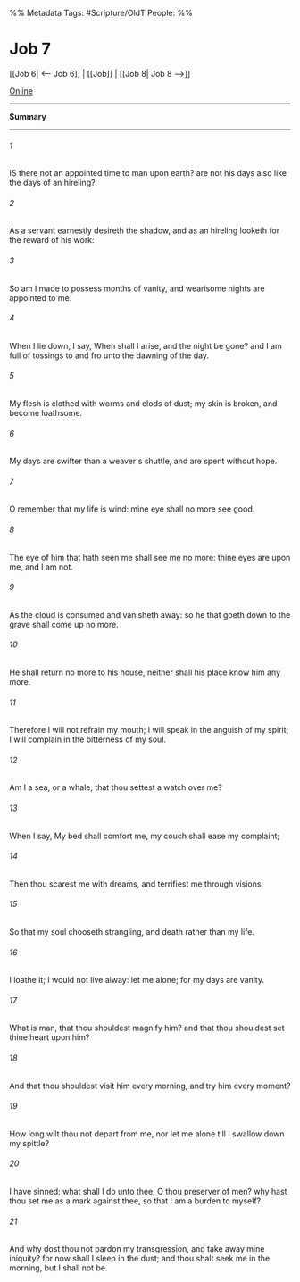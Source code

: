 

%% Metadata
Tags: #Scripture/OldT
People: 
%%
# Job 7
[[Job 6| <-- Job 6]] | [[Job]] | [[Job 8| Job 8 -->]]

[Online](https://churchofjesuschrist.org/study/scriptures/ot/job/7?lang=eng)

---
__Summary__



---

###### 1
IS there not an appointed time to man upon earth?  are not his days also like the days of an hireling?
###### 2
As a servant earnestly desireth the shadow, and as an hireling looketh for the reward of his work:
###### 3
So am I made to possess months of vanity, and wearisome nights are appointed to me.
###### 4
When I lie down, I say, When shall I arise, and the night be gone?  and I am full of tossings to and fro unto the dawning of the day.
###### 5
My flesh is clothed with worms and clods of dust; my skin is broken, and become loathsome.
###### 6
My days are swifter than a weaver's shuttle, and are spent without hope.
###### 7
O remember that my life is wind: mine eye shall no more see good.
###### 8
The eye of him that hath seen me shall see me no more: thine eyes are upon me, and I am not.
###### 9
As the cloud is consumed and vanisheth away: so he that goeth down to the grave shall come up no more.
###### 10
He shall return no more to his house, neither shall his place know him any more.
###### 11
Therefore I will not refrain my mouth; I will speak in the anguish of my spirit; I will complain in the bitterness of my soul.
###### 12
Am I a sea, or a whale, that thou settest a watch over me?
###### 13
When I say, My bed shall comfort me, my couch shall ease my complaint;
###### 14
Then thou scarest me with dreams, and terrifiest me through visions:
###### 15
So that my soul chooseth strangling, and death rather than my life.
###### 16
I loathe it; I would not live alway: let me alone; for my days are vanity.
###### 17
What is man, that thou shouldest magnify him?  and that thou shouldest set thine heart upon him?
###### 18
And that thou shouldest visit him every morning, and try him every moment?
###### 19
How long wilt thou not depart from me, nor let me alone till I swallow down my spittle?
###### 20
I have sinned; what shall I do unto thee, O thou preserver of men?  why hast thou set me as a mark against thee, so that I am a burden to myself?
###### 21
And why dost thou not pardon my transgression, and take away mine iniquity?  for now shall I sleep in the dust; and thou shalt seek me in the morning, but I shall not be.



